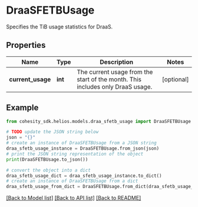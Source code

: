 # DraaSFETBUsage

Specifies the TiB usage statistics for DraaS.

## Properties

Name | Type | Description | Notes
------------ | ------------- | ------------- | -------------
**current_usage** | **int** | The current usage from the start of the month. This includes only DraaS usage. | [optional] 

## Example

```python
from cohesity_sdk.helios.models.draa_sfetb_usage import DraaSFETBUsage

# TODO update the JSON string below
json = "{}"
# create an instance of DraaSFETBUsage from a JSON string
draa_sfetb_usage_instance = DraaSFETBUsage.from_json(json)
# print the JSON string representation of the object
print(DraaSFETBUsage.to_json())

# convert the object into a dict
draa_sfetb_usage_dict = draa_sfetb_usage_instance.to_dict()
# create an instance of DraaSFETBUsage from a dict
draa_sfetb_usage_from_dict = DraaSFETBUsage.from_dict(draa_sfetb_usage_dict)
```
[[Back to Model list]](../README.md#documentation-for-models) [[Back to API list]](../README.md#documentation-for-api-endpoints) [[Back to README]](../README.md)


